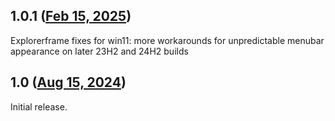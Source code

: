 ## 1.0.1 ([Feb 15, 2025](https://github.com/ramensoftware/windhawk-mods/blob/e2c7aeff56c2c4b4e13cb67630c91a4ce56567f5/mods/explorerframe-fixes-for-win11-22h2plus.wh.cpp))

Explorerframe fixes for win11: more workarounds for unpredictable menubar appearance on later 23H2 and 24H2 builds

## 1.0 ([Aug 15, 2024](https://github.com/ramensoftware/windhawk-mods/blob/441cbdf65a82b86f878448b997fa6c9daeafd093/mods/explorerframe-fixes-for-win11-22h2plus.wh.cpp))

Initial release.
